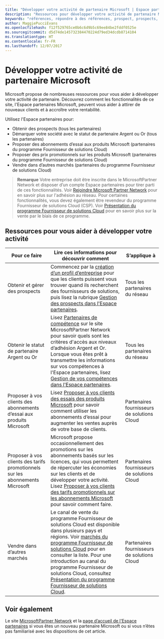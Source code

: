```yaml
---
title: "Développer votre activité de partenaire Microsoft | Espace partenaires"
description: "Ressources pour développer votre activité de partenaire Microsoft. Explique notamment comment obtenir des prospects (références) de Microsoft."
keywords: "références, répondre à des références, prospect, prospects, profil commercial, profil d’entreprise, développer votre activité, opportunités commerciales, compétences, niveau d'adhésion argent, niveau d'adhésion or, offres d’essai, extension de marché, clouds nationaux"
author: MaggiePucciEvans
ms.openlocfilehash: f12f529765ce0b6c6d9b5c69ee84be2fddf0525e
ms.sourcegitcommit: d5d74de145732384470224d79ed34dcdb8714104
ms.translationtype: HT
ms.contentlocale: fr-FR
ms.lasthandoff: 12/07/2017
---
```

# <a name="grow-your-microsoft-partner-business"></a>Développer votre activité de partenaire Microsoft 

Microsoft propose de nombreuses ressources pour vous aider à développer votre activité de partenaire. Découvrez comment les fonctionnalités de ce site, l'Espace partenaires Microsoft, peuvent vous aider à attirer de nouveaux clients et à accroître votre rentabilité. 

Utilisez l'Espace partenaires pour:

-   Obtenir des prospects (tous les partenaires)
-   Démarquer votre société avec le statut de partenaire Argent ou Or (tous les partenaires)
-   Proposer des abonnements d’essai aux produits Microsoft (partenaires du programme Fournisseur de solutions Cloud)
-   Proposer des prix promotionnels sur les produits Microsoft (partenaires du programme Fournisseur de solutions Cloud)
-   Vendre dans d’autres marchés (partenaires du programme Fournisseur de solutions Cloud)

>**Remarque** Votre entreprise doit être inscrite dans le MicrosoftPartner Network et disposer d’un compte Espace partenaires pour tirer parti de ces fonctionnalités. Voir [Rejoindre Microsoft Partner Network](mpn-overview.md) pour en savoir plus sur l'adhésion au réseau. Pour certaines fonctionnalités, vous devez également être revendeur du programme Fournisseur de solutions Cloud (CSP). Voir [Présentation du programme Fournisseur de solutions Cloud](csp-overview.md) pour en savoir plus sur la vente par le biais de ce programme.

## <a name="resources-to-help-your-business-grow"></a>Ressources pour vous aider à développer votre activité

|  **Pour ce faire**  |  **Lire ces informations pour découvrir comment**  |  **S’applique à**  |
|--------------|-----------|--------------
| Obtenir et gérer des prospects | Commencez par la [création d’un profil d’entreprise](create-a-marketing-profile.md) pour que les clients puissent vous trouver quand ils recherchent des fournisseurs de solutions, puis lisez la rubrique [Gestion des prospects dans l'Espace partenaires](responding-to-referrals.md). | Tous les partenaires du réseau |
| Obtenir le statut de partenaire Argent ou Or | Lisez [Partenaires de compétence](https://partner.microsoft.com/membership/competencies) sur le site MicrosoftPartner Network pour savoir quels sont les critères d'accès aux niveaux d’adhésion Argent et Or. Lorsque vous êtes prêt à transmettre les informations sur vos compétences à l'Espace partenaires, lisez [Gestion de vos compétences dans l'Espace partenaires](competencies.md). | Tous les partenaires du réseau |
| Proposer à vos clients des abonnements d’essai aux produits Microsoft | Lisez [Proposer à vos clients des essais des produits Microsoft](offer-your-customers-trials-of-microsoft-products.md) pour savoir comment utiliser les abonnements d’essai pour augmenter les ventes auprès de votre base de clients.| Partenaires fournisseurs de solutions Cloud |
| Proposer à vos clients des tarifs promotionnels sur les abonnements Microsoft | Microsoft propose occasionnellement des promotions sur les abonnements basés sur les licences, qui vous permettent de répercuter les économies sur les clients et de développer votre activité. Lisez [Proposer à vos clients des tarifs promotionnels sur les abonnements Microsoft](promotions.md) pour savoir comment faire. | Partenaires fournisseurs de solutions Cloud |
| Vendre dans d’autres marchés | Le canal de vente du programme Fournisseur de solutions Cloud est disponible dans plusieurs pays et régions. Voir [marchés du programme Fournisseur de solutions Cloud](agreements.md) pour en consulter la liste. Pour une introduction au canal du programme Fournisseur de solutions Cloud, consultez [Présentation du programme Fournisseur de solutions Cloud](csp-overview.md).  | Partenaires fournisseurs de solutions Cloud |

## <a name="see-also"></a>Voir également

Le site [MicrosoftPartner Network](https://partner.microsoft.com) et la [page d’accueil de l'Espace partenaires](https://partnercenter.microsoft.com/partner/home) si vous êtes un nouveau partenaire Microsoft ou si vous n’êtes pas familiarisé avec les dispositions de cet article.

